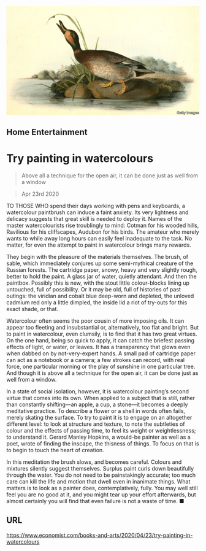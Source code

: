 ![](./images/20200425_BKP505.jpg)

## Home Entertainment

# Try painting in watercolours

> Above all a technique for the open air, it can be done just as well from a window

> Apr 23rd 2020

TO THOSE WHO spend their days working with pens and keyboards, a watercolour paintbrush can induce a faint anxiety. Its very lightness and delicacy suggests that great skill is needed to deploy it. Names of the master watercolourists rise troublingly to mind: Cotman for his wooded hills, Ravilious for his cliffscapes, Audubon for his birds. The amateur who merely wants to while away long hours can easily feel inadequate to the task. No matter, for even the attempt to paint in watercolour brings many rewards.

They begin with the pleasure of the materials themselves. The brush, of sable, which immediately conjures up some semi-mythical creature of the Russian forests. The cartridge paper, snowy, heavy and very slightly rough, better to hold the paint. A glass jar of water, quietly attendant. And then the paintbox. Possibly this is new, with the stout little colour-blocks lining up untouched, full of possibility. Or it may be old, full of histories of past outings: the viridian and cobalt blue deep-worn and depleted, the unloved cadmium red only a little dimpled, the inside lid a riot of try-outs for this exact shade, or that.

Watercolour often seems the poor cousin of more imposing oils. It can appear too fleeting and insubstantial or, alternatively, too flat and bright. But to paint in watercolour, even clumsily, is to find that it has two great virtues. On the one hand, being so quick to apply, it can catch the briefest passing effects of light, or water, or leaves. It has a transparency that glows even when dabbed on by not-very-expert hands. A small pad of cartridge paper can act as a notebook or a camera; a few strokes can record, with real force, one particular morning or the play of sunshine in one particular tree. And though it is above all a technique for the open air, it can be done just as well from a window.

In a state of social isolation, however, it is watercolour painting’s second virtue that comes into its own. When applied to a subject that is still, rather than constantly shifting—an apple, a cup, a stone—it becomes a deeply meditative practice. To describe a flower or a shell in words often fails, merely skating the surface. To try to paint it is to engage on an altogether different level: to look at structure and texture, to note the subtleties of colour and the effects of passing time, to feel its weight or weightlessness; to understand it. Gerard Manley Hopkins, a would-be painter as well as a poet, wrote of finding the inscape, the thisness of things. To focus on that is to begin to touch the heart of creation.

In this meditation the brush slows, and becomes careful. Colours and mixtures silently suggest themselves. Surplus paint curls down beautifully through the water. You do not need to be painstakingly accurate; too much care can kill the life and motion that dwell even in inanimate things. What matters is to look as a painter does, contemplatively, fully. You may well still feel you are no good at it, and you might tear up your effort afterwards, but almost certainly you will find that even failure is not a waste of time. ■

## URL

https://www.economist.com/books-and-arts/2020/04/23/try-painting-in-watercolours
